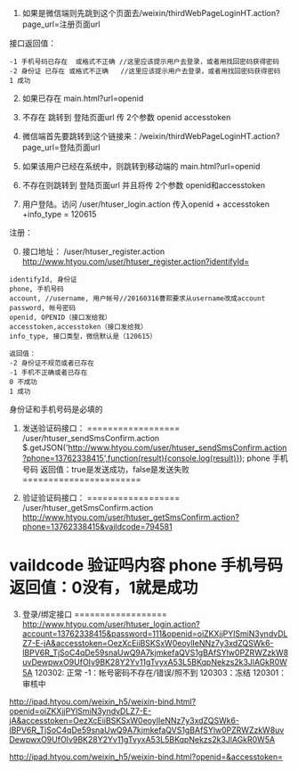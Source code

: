 1. 如果是微信端则先跳到这个页面去/weixin/thirdWebPageLoginHT.action?page_url=注册页面url

接口返回值：
```
-1 手机号码已存在  或格式不正确 //这里应该提示用户去登录，或者用找回密码获得密码
-2 身份证 已存在 或格式不正确   //这里应该提示用户去登录，或者用找回密码获得密码
1 成功
```


2. 如果已存在 main.html?url=openid
3. 不存在 跳转到 登陆页面url  传 2个参数 openid  accesstoken


1. 微信端首先要跳转到这个链接来：/weixin/thirdWebPageLoginHT.action?page_url=登陆页面url
2. 如果该用户已经在系统中，则跳转到移动端的 main.html?url=openid
3. 不存在则跳转到 登陆页面url 并且将传 2个参数 openid和accesstoken
4. 用户登陆。访问 /user/htuser_login.action 传入openid + accesstoken  +info_type =  120615


注册：

0. 接口地址： /user/htuser_register.action
http://www.htyou.com/user/htuser_register.action?identifyId=
```
identifyId, 身份证
phone, 手机号码
account, //username, 用户帐号//20160316曹熙要求从username改成account
password, 帐号密码
openid, OPENID（接口发给我）
accesstoken,accesstoken（接口发给我）
info_type, 接口类型，微信默认是（120615）

返回值：
-2 身份证不规范或者已存在
-1 手机不正确或者已存在
0 不成功
1 成功
```
身份证和手机号码是必填的

1. 发送验证码接口：
==================
/user/htuser_sendSmsConfirm.action
$.getJSON('http://www.htyou.com/user/htuser_sendSmsConfirm.action?phone=13762338415',function(result){console.log(result)});
phone 手机号码
返回值：true是发送成功，false是发送失败
=======================

2. 验证验证码接口：
==================
/user/htuser_getSmsConfirm.action
http://www.htyou.com/user/htuser_getSmsConfirm.action?phone=13762338415&vaildcode=794581

vaildcode 验证吗内容
phone  手机号码
返回值：0没有，1就是成功
=======================

3. 登录/绑定接口
==================
http://www.htyou.com/user/htuser_login.action?account=13762338415&password=111&openid=oiZKXjjPYlSmiN3yndvDLZ7-E-jA&accesstoken=OezXcEiiBSKSxW0eoylIeNNz7y3xdZQSWk6-lBPV6R_TjSoC4qDe59snaUwQ9A7kjmkefaQVS1gBAfSYlw0PZRWZzkW8uvDewpwxO9UfOIv9BK28Y2Yv11gTvyxA53L5BKqpNekzs2k3JlAGkR0W5A
120302: 正常
-1：帐号密码不存在/错误/照不到
120303：冻结
120301：审核中

http://ipad.htyou.com/weixin_h5/weixin-bind.html?openid=oiZKXjjPYlSmiN3yndvDLZ7-E-jA&accesstoken=OezXcEiiBSKSxW0eoylIeNNz7y3xdZQSWk6-lBPV6R_TjSoC4qDe59snaUwQ9A7kjmkefaQVS1gBAfSYlw0PZRWZzkW8uvDewpwxO9UfOIv9BK28Y2Yv11gTvyxA53L5BKqpNekzs2k3JlAGkR0W5A



http://ipad.htyou.com/weixin_h5/weixin-bind.html?openid=&accesstoken=